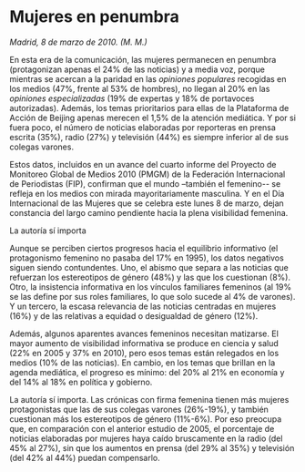 # Mujeres en penumbra

*Madrid, 8 de marzo de 2010. (M. M.)*

En esta era de la comunicación, las mujeres permanecen en penumbra (protagonizan apenas el 24% de las noticias) y a media voz, porque mientras se acercan a la paridad en las *opiniones populares* recogidas en los medios (47%, frente al 53% de hombres), no llegan al 20% en las *opiniones especializadas* (19% de expertas y 18% de portavoces autorizadas). Además, los temas prioritarios para ellas de la Plataforma de Acción de Beijing apenas merecen el 1,5% de la atención mediática. Y por si fuera poco, el número de noticias elaboradas por reporteras en prensa escrita (35%), radio (27%) y televisión (44%) es siempre inferior al de sus colegas varones.

Estos datos, incluidos en un avance del cuarto informe del Proyecto de Monitoreo Global de Medios 2010 (PMGM) de la Federación Internacional de Periodistas (FIP), confirman que el mundo –también el femenino-- se refleja en los medios con mirada mayoritariamente masculina. Y en el Día Internacional de las Mujeres que se celebra este lunes 8 de marzo, dejan constancia del largo camino pendiente hacia la plena visibilidad femenina.

La autoría sí importa

Aunque se perciben ciertos progresos hacia el equilibrio informativo (el protagonismo femenino no pasaba del 17% en 1995), los datos negativos siguen siendo contundentes. Uno, el abismo que separa a las noticias que refuerzan los estereotipos de género (48%) y las que los cuestionan (8%). Otro, la insistencia informativa en los vínculos familiares femeninos (al 19% se las define por sus roles familiares, lo que solo sucede al 4% de varones). Y un tercero, la escasa relevancia de las noticias centradas en mujeres (16%) y de las relativas a equidad o desigualdad de género (12%).

Además, algunos aparentes avances femeninos necesitan matizarse. El mayor aumento de visibilidad informativa se produce en ciencia y salud (22% en 2005 y 37% en 2010), pero esos temas están relegados en los medios (10% de las noticias). En cambio, en los temas que brillan en la agenda mediática, el progreso es mínimo: del 20% al 21% en economía y del 14% al 18% en política y gobierno.

La autoría sí importa. Las crónicas con firma femenina tienen más mujeres protagonistas que las de sus colegas varones (26%-19%), y también cuestionan más los estereotipos de género (11%-6%). Por eso preocupa que, en comparación con el anterior estudio de 2005, el porcentaje de noticias elaboradas por mujeres haya caído bruscamente en la radio (del 45% al 27%), sin que los aumentos en prensa (del 29% al 35%) y televisión (del 42% al 44%) puedan compensarlo.
